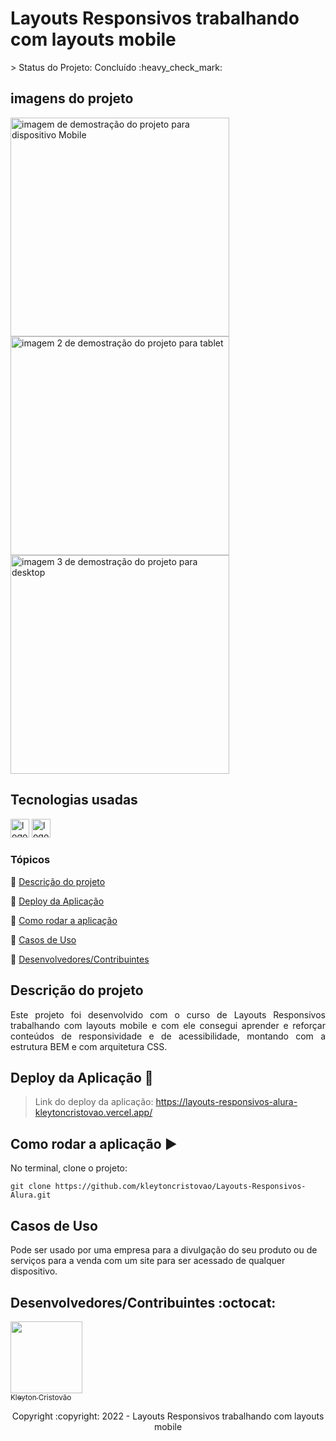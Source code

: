 <h1>Layouts Responsivos trabalhando com layouts mobile</h1>
> Status do Projeto: Concluído :heavy_check_mark:

## imagens do projeto

<div>
  <img src="https://user-images.githubusercontent.com/90114049/183272329-1c416fd9-b9ad-4ec1-a8a1-cd20c9cc1f81.png" height= "350" alt="imagem de demostração do projeto para dispositivo Mobile"  />
    <img src="https://user-images.githubusercontent.com/90114049/183272332-72fe634b-2b10-438a-b6a5-0b83bbeff00a.png"  height= "350" alt="imagem 2 de demostração do projeto para tablet"  />
    <img src="https://user-images.githubusercontent.com/90114049/183272325-5435fbb7-4b79-4555-93d3-870ba093c1da.png"  height= "350" alt="imagem 3 de demostração do projeto para desktop"  />    
</div>

## Tecnologias usadas

<div>
  <img src="https://img.shields.io/badge/HTML5-E34F26?style=for-the-badge&logo=html5&logoColor=white" height="30" alt="logotipo do HTML"  />
  <img src="https://img.shields.io/badge/CSS3-1572B6?style=for-the-badge&logo=css3&logoColor=white" height="30" alt="logotipo do CSS"  />
</div>

### Tópicos 

:small_blue_diamond: [Descrição do projeto](#descrição-do-projeto)

:small_blue_diamond: [Deploy da Aplicação](#deploy-da-aplicação-dash)

:small_blue_diamond: [Como rodar a aplicação](#como-rodar-a-aplica%C3%A7%C3%A3o-arrow_forward)

:small_blue_diamond: [Casos de Uso](#casos-de-uso)

:small_blue_diamond: [Desenvolvedores/Contribuintes](#desenvolvedorescontribuintes-octocat)


## Descrição do projeto 

<p align="justify">
  Este projeto foi desenvolvido com o curso de Layouts Responsivos trabalhando com layouts mobile e com ele consegui aprender e reforçar conteúdos de responsividade e de acessibilidade, montando com a estrutura BEM e com arquitetura CSS. 
</p>

## Deploy da Aplicação :dash:

> Link do deploy da aplicação: https://layouts-responsivos-alura-kleytoncristovao.vercel.app/


## Como rodar a aplicação :arrow_forward:

No terminal, clone o projeto: 

```
git clone https://github.com/kleytoncristovao/Layouts-Responsivos-Alura.git
```

## Casos de Uso

Pode ser usado por uma empresa para a divulgação do seu produto ou de serviços para a venda com um site para ser acessado de qualquer dispositivo.


## Desenvolvedores/Contribuintes :octocat:

[<img src="https://github.com/kleytoncristovao.png" width=115><br><sub>Kleyton Cristovão</sub>](https://github.com/kleytoncristovao) 


<p align="center"> Copyright :copyright: 2022 - Layouts Responsivos trabalhando com layouts mobile</p>
